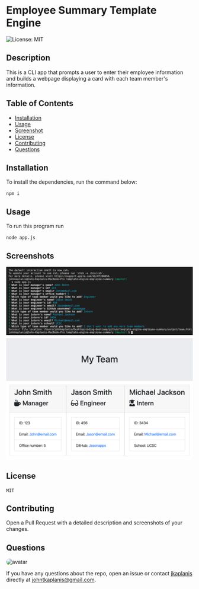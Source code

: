 # Employee Summary Template Engine

![License: MIT](https://img.shields.io/badge/License-MIT-blue.svg)

## Description

This is a CLI app that prompts a user to enter their employee information and builds a webpage displaying a card with each team member's information.

## Table of Contents

- [Installation](#installation)
- [Usage](#usage)
- [Screenshot](#screenshot)
- [License](#license)
- [Contributing](#contributing)
- [Questions](#questions)

## Installation

To install the dependencies, run the command below:

```
npm i
```

## Usage

To run this program run

```
node app.js
```

## Screenshots

![screenshot](./screenshots/screenshot.png)
![screenshot](./screenshots/screenshot2.png)

## License

```
MIT
```

## Contributing

Open a Pull Request with a detailed description and screenshots of your changes.

## Questions

<img src="https://avatars0.githubusercontent.com/u/60801135?v=4" alt="avatar" style="border-radius: 64px" width="60"/>

If you have any questions about the repo, open an issue or contact [jkaplanis](https://github.com/jkaplanis) directly at [johntkaplanis@gmail.com](mailto:johntkaplanis@gmail.com).
